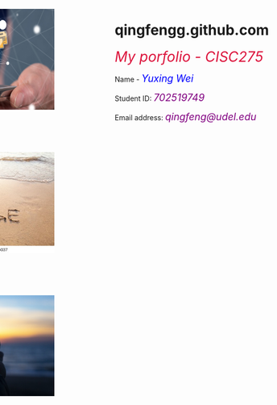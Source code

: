 # qingfengg.github.com
<html>
<style>
a{color:blue;}
a:hover{color:red;}
body
  {
    background-image:url(pexx.jpg);}
.BLUE {
  color: blue;
  font-size:140%;}
.YELLOW{
  color: purple;
  font-size:140%
}
.Title{
  color:crimson;
  font-size:200%}
.second{ position: relative; right: 420px; bottom:240px}
.third{position: relative; bottom:190px; right:420px}
.forth{position: relative; right:420px; bottom:140px}
@keyframes scaling{
  0%  {transform: scale(1);}
  50% {transform: scale(2);}
  100%{transform: scale(1);}}
.p{animation:scaling 6s steps(1) 0s infinite;}
  </style>
  <head>
    <em class="Title">My porfolio - CISC275</em>  
  </head>
  <body>  
    <p> 
      Name - <em class="BLUE"><em class="p">Yuxing Wei</em></em>
    </p>
    <p>
      Student ID: <em class="YELLOW">702519749</em>
    </p>
    <p>
      Email address: <em class="YELLOW">qingfeng@udel.edu</em>
    </p>
    <p class="second">
      <img src="central-repository-scaled.jpg" width="300" height="200" >
      <br><a href="https://github.com/QingFenGG/qingfengg.github.com" > <strong>My Github Repository</strong> </a>
    </p>
  <p class="third">
      <img src="change.jpg" width="300" height="200">
      <br><a href="https://qingfengg.github.io/changelog.html" > <strong>Change Log</strong> </a>
  </p>

  <p class="forth">
      <img src="future.jpg" width="300" height="200">
      <br><a href="https://qingfengg.github.io/TODO.html" > <strong>TODO</strong> </a>
  </p>
  </body>

  <script>
    var surname = prompt("Greetings friend, just enter everything you want to enter my portfolio!");
  </script>

</html>
